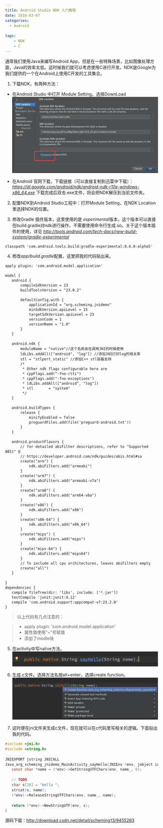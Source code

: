 ```yaml
---
title: Android Studio NDK 入门教程
date: 2016-03-07
categories:
  - Android

tags:
    - NDK
    - C
---
```


通常我们使用Java来编写Android App，但是在一些特殊场景，比如图像处理方面，Java的效率太低。这时候我们就可以考虑使用C进行开发。NDK是Google为我们提供的一个在Android上使用C开发的工具集合。

<!--more-->

1. 下载NDK，有两种方法：

  - 在Android Studio 中打开 Module Setting，选择DownLoad
      ![AA](20160307_ndk_1.jpg)

  - 在Android 官网下载，下载链接（可以直接复制到迅雷中下载）：
  *https://dl.google.com/android/ndk/android-ndk-r10e-windows-x86_64.exe*
 下载完成后双击.exe文件，将会把NDK解压到当前文件夹。

2. 配置NDK到Android Studio工程中：打开Module Setting，在NDK Location里选择NDK的位置。

3. 修改Gradle 插件版本，这里使用的是 *experimental*版本，这个版本可以直接在build.gradle对ndk进行操作，不需要使用命令行生成.so。关于这个版本插件的使用，详见  *http://tools.android.com/tech-docs/new-build-system/gradle-experimental*

  ```
  classpath 'com.android.tools.build:gradle-experimental:0.6.0-alpha5'
  ```

4. 修改*app/build.gradle*配置，这里把我的代码贴出来。

  ```
  apply plugin: 'com.android.model.application'

  model {
     android {
         compileSdkVersion = 23
         buildToolsVersion = "23.0.2"

         defaultConfig.with {
             applicationId = "org.scheming.jnidemo"
             minSdkVersion.apiLevel = 15
             targetSdkVersion.apiLevel = 23
             versionCode = 1
             versionName = "1.0"
         }
     }

     android.ndk {
         moduleName = "native"//这个名称会在调用JNI的时候使用
         ldLibs.addAll(["android", "log"]) //添加JNI打印log的相关库
         stl = "stlport_static" //添加C++ stl容器支持
         /*
          * Other ndk flags configurable here are
          * cppFlags.add("-fno-rtti")
          * cppFlags.add("-fno-exceptions")
          * ldLibs.addAll(["android", "log"])
          * stl       = "system"
          */
     }

     android.buildTypes {
         release {
             minifyEnabled = false
             proguardFiles.add(file('proguard-android.txt'))
         }
     }

     android.productFlavors {
         // for detailed abiFilter descriptions, refer to "Supported ABIs" @
         // https://developer.android.com/ndk/guides/abis.html#sa
         create("arm") {
             ndk.abiFilters.add("armeabi")
         }
         create("arm7") {
             ndk.abiFilters.add("armeabi-v7a")
         }
         create("arm8") {
             ndk.abiFilters.add("arm64-v8a")
         }
         create("x86") {
             ndk.abiFilters.add("x86")
         }
         create("x86-64") {
             ndk.abiFilters.add("x86_64")
         }
         create("mips") {
             ndk.abiFilters.add("mips")
         }
         create("mips-64") {
             ndk.abiFilters.add("mips64")
         }
         // To include all cpu architectures, leaves abiFilters empty
         create("all")
     }

  }
  dependencies {
     compile fileTree(dir: 'libs', include: ['*.jar'])
     testCompile 'junit:junit:4.12'
     compile 'com.android.support:appcompat-v7:23.2.0'
  }

  ```

  > 以上代码有几点注意的：

  >  - apply plugin: 'com.android.model.application'
  >  - 属性值使用“=”号赋值
  >  - 添加了modle块

5. 在activity中写native方法。
![](20160307_ndk_2.jpg)

6. 生成.c文件。选择方法名按alt+enter，选择create function。
![](20160307_ndk_3.jpg)

7. 这时便在jni文件夹生成c文件，现在就可以在c代码里写相关的逻辑。下面贴出我的代码。

  ```C
  #include <jni.h>
  #include <string.h>

  JNIEXPORT jstring JNICALL
  Java_org_scheming_jnidemo_MainActivity_sayHello(JNIEnv *env, jobject instance, jstring name_) {
     const char *name = (*env)->GetStringUTFChars(env, name_, 0);

     // TODO
     char s[20] = "Hello ";
     strcat(s, name);
     (*env)->ReleaseStringUTFChars(env, name_, name);

     return (*env)->NewStringUTF(env, s);
  }
  ```

源码下载：http://download.csdn.net/detail/scheming13/9455283
